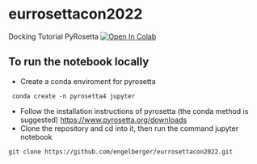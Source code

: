 # eurrosettacon2022
Docking Tutorial PyRosetta
[![Open In Colab](https://colab.research.google.com/assets/colab-badge.svg)](https://colab.research.google.com/github/engelberger/eurrosettacon2022/blob/main/ligand_docking_pyrosetta.ipynb)

## To run the notebook locally

* Create a conda enviroment for pyrosetta

```
 conda create -n pyrosetta4 jupyter
```

* Follow the installation instructions of pyrosetta (the conda method is suggested)
     https://www.pyrosetta.org/downloads
* Clone the repository and cd into it, then run the command jupyter notebook

```
git clone https://github.com/engelberger/eurrosettacon2022.git
```
